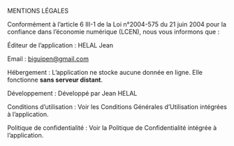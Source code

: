 MENTIONS LÉGALES

Conformément à l’article 6 III-1 de la Loi n°2004-575 du 21 juin 2004 pour la confiance dans l’économie numérique (LCEN), nous vous informons que :

Éditeur de l’application :
HELAL Jean

Email : biguipen@gmail.com


Hébergement :
L’application ne stocke aucune donnée en ligne. Elle fonctionne **sans serveur distant**.

Développement :
Développé par Jean HELAL

Conditions d’utilisation :
Voir les Conditions Générales d’Utilisation intégrées à l’application.

Politique de confidentialité :
Voir la Politique de Confidentialité intégrée à l’application.



